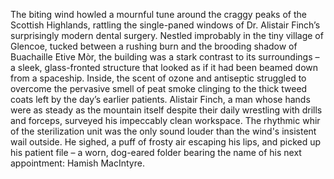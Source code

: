 The biting wind howled a mournful tune around the craggy peaks of the Scottish Highlands, rattling the single-paned windows of Dr. Alistair Finch’s surprisingly modern dental surgery.  Nestled improbably in the tiny village of Glencoe, tucked between a rushing burn and the brooding shadow of Buachaille Etive Mòr, the building was a stark contrast to its surroundings – a sleek, glass-fronted structure that looked as if it had been beamed down from a spaceship. Inside, the scent of ozone and antiseptic struggled to overcome the pervasive smell of peat smoke clinging to the thick tweed coats left by the day’s earlier patients.  Alistair Finch, a man whose hands were as steady as the mountain itself despite their daily wrestling with drills and forceps, surveyed his impeccably clean workspace.  The rhythmic whir of the sterilization unit was the only sound louder than the wind's insistent wail outside.  He sighed, a puff of frosty air escaping his lips, and picked up his patient file – a worn, dog-eared folder bearing the name of his next appointment:  Hamish MacIntyre.
